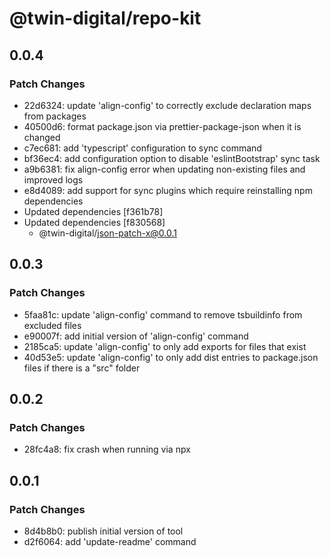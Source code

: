 # @twin-digital/repo-kit

## 0.0.4

### Patch Changes

- 22d6324: update 'align-config' to correctly exclude declaration maps from packages
- 40500d6: format package.json via prettier-package-json when it is changed
- c7ec681: add 'typescript' configuration to sync command
- bf36ec4: add configuration option to disable 'eslintBootstrap' sync task
- a9b6381: fix align-config error when updating non-existing files and improved logs
- e8d4089: add support for sync plugins which require reinstalling npm dependencies
- Updated dependencies [f361b78]
- Updated dependencies [f830568]
  - @twin-digital/json-patch-x@0.0.1

## 0.0.3

### Patch Changes

- 5faa81c: update 'align-config' command to remove tsbuildinfo from excluded files
- e90007f: add initial version of 'align-config' command
- 2185ca5: update 'align-config' to only add exports for files that exist
- 40d53e5: update 'align-config' to only add dist entries to package.json files if there is a "src" folder

## 0.0.2

### Patch Changes

- 28fc4a8: fix crash when running via npx

## 0.0.1

### Patch Changes

- 8d4b8b0: publish initial version of tool
- d2f6064: add 'update-readme' command
